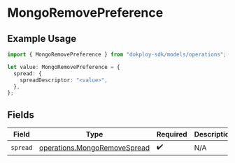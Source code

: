 # MongoRemovePreference

## Example Usage

```typescript
import { MongoRemovePreference } from "dokploy-sdk/models/operations";

let value: MongoRemovePreference = {
  spread: {
    spreadDescriptor: "<value>",
  },
};
```

## Fields

| Field                                                                        | Type                                                                         | Required                                                                     | Description                                                                  |
| ---------------------------------------------------------------------------- | ---------------------------------------------------------------------------- | ---------------------------------------------------------------------------- | ---------------------------------------------------------------------------- |
| `spread`                                                                     | [operations.MongoRemoveSpread](../../models/operations/mongoremovespread.md) | :heavy_check_mark:                                                           | N/A                                                                          |
